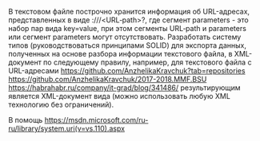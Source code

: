 В текстовом файле построчно хранится информация об URL-адресах, представленных в виде :///<URL‐path>?, где сегмент parameters - это набор пар вида key=value, при этом сегменты URL‐path и parameters или сегмент parameters могут отсутствовать. Разработать систему типов (руководствоваться принципами SOLID) для экспорта данных, полученных на основе разбора информации текстового файла, в XML-документ по следующему правилу, например, для текстового файла с URL-адресами https://github.com/AnzhelikaKravchuk?tab=repositories https://github.com/AnzhelikaKravchuk/2017-2018.MMF.BSU https://habrahabr.ru/company/it-grad/blog/341486/ результирующим является XML-документ вида (можно использовать любую XML технологию без ограничений).

В помощь https://msdn.microsoft.com/ru-ru/library/system.uri(v=vs.110).aspx
